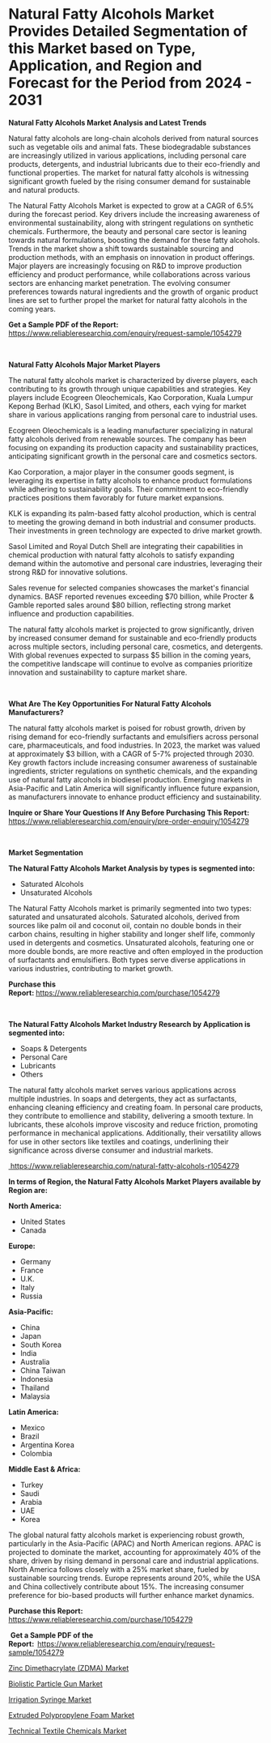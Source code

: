 <p><h1>Natural Fatty Alcohols Market Provides Detailed Segmentation of this Market based on Type, Application, and Region and Forecast for the Period from 2024 - 2031</h1></p><p><strong>Natural Fatty Alcohols Market Analysis and Latest Trends</strong></p>
<p><p>Natural fatty alcohols are long-chain alcohols derived from natural sources such as vegetable oils and animal fats. These biodegradable substances are increasingly utilized in various applications, including personal care products, detergents, and industrial lubricants due to their eco-friendly and functional properties. The market for natural fatty alcohols is witnessing significant growth fueled by the rising consumer demand for sustainable and natural products.</p><p>The Natural Fatty Alcohols Market is expected to grow at a CAGR of 6.5% during the forecast period. Key drivers include the increasing awareness of environmental sustainability, along with stringent regulations on synthetic chemicals. Furthermore, the beauty and personal care sector is leaning towards natural formulations, boosting the demand for these fatty alcohols. Trends in the market show a shift towards sustainable sourcing and production methods, with an emphasis on innovation in product offerings. Major players are increasingly focusing on R&D to improve production efficiency and product performance, while collaborations across various sectors are enhancing market penetration. The evolving consumer preferences towards natural ingredients and the growth of organic product lines are set to further propel the market for natural fatty alcohols in the coming years.</p></p>
<p><strong>Get a Sample PDF of the Report:&nbsp;</strong> <a href="https://www.reliableresearchiq.com/enquiry/request-sample/1054279?utm_campaign=1088&utm_medium=2&utm_source=Github&utm_content=ia&utm_term=11112024&utm_id=natural-fatty-alcohols">https://www.reliableresearchiq.com/enquiry/request-sample/1054279</a></p>
<p>&nbsp;</p>
<p><strong>Natural Fatty Alcohols Major Market Players</strong></p>
<p><p>The natural fatty alcohols market is characterized by diverse players, each contributing to its growth through unique capabilities and strategies. Key players include Ecogreen Oleochemicals, Kao Corporation, Kuala Lumpur Kepong Berhad (KLK), Sasol Limited, and others, each vying for market share in various applications ranging from personal care to industrial uses.</p><p>Ecogreen Oleochemicals is a leading manufacturer specializing in natural fatty alcohols derived from renewable sources. The company has been focusing on expanding its production capacity and sustainability practices, anticipating significant growth in the personal care and cosmetics sectors.</p><p>Kao Corporation, a major player in the consumer goods segment, is leveraging its expertise in fatty alcohols to enhance product formulations while adhering to sustainability goals. Their commitment to eco-friendly practices positions them favorably for future market expansions.</p><p>KLK is expanding its palm-based fatty alcohol production, which is central to meeting the growing demand in both industrial and consumer products. Their investments in green technology are expected to drive market growth.</p><p>Sasol Limited and Royal Dutch Shell are integrating their capabilities in chemical production with natural fatty alcohols to satisfy expanding demand within the automotive and personal care industries, leveraging their strong R&D for innovative solutions.</p><p>Sales revenue for selected companies showcases the market's financial dynamics. BASF reported revenues exceeding $70 billion, while Procter & Gamble reported sales around $80 billion, reflecting strong market influence and production capabilities.</p><p>The natural fatty alcohols market is projected to grow significantly, driven by increased consumer demand for sustainable and eco-friendly products across multiple sectors, including personal care, cosmetics, and detergents. With global revenues expected to surpass $5 billion in the coming years, the competitive landscape will continue to evolve as companies prioritize innovation and sustainability to capture market share.</p></p>
<p>&nbsp;</p>
<p><strong>What Are The Key Opportunities For Natural Fatty Alcohols Manufacturers?</strong></p>
<p><p>The natural fatty alcohols market is poised for robust growth, driven by rising demand for eco-friendly surfactants and emulsifiers across personal care, pharmaceuticals, and food industries. In 2023, the market was valued at approximately $3 billion, with a CAGR of 5-7% projected through 2030. Key growth factors include increasing consumer awareness of sustainable ingredients, stricter regulations on synthetic chemicals, and the expanding use of natural fatty alcohols in biodiesel production. Emerging markets in Asia-Pacific and Latin America will significantly influence future expansion, as manufacturers innovate to enhance product efficiency and sustainability.</p></p>
<p><strong>Inquire or Share Your Questions If Any Before Purchasing This Report:</strong> <a href="https://www.reliableresearchiq.com/enquiry/pre-order-enquiry/1054279?utm_campaign=1088&utm_medium=2&utm_source=Github&utm_content=ia&utm_term=11112024&utm_id=natural-fatty-alcohols">https://www.reliableresearchiq.com/enquiry/pre-order-enquiry/1054279</a></p>
<p>&nbsp;</p>
<p><strong>Market Segmentation</strong></p>
<p><strong>The Natural Fatty Alcohols Market Analysis by types is segmented into:</strong></p>
<p><ul><li>Saturated Alcohols</li><li>Unsaturated Alcohols</li></ul></p>
<p><p>The Natural Fatty Alcohols market is primarily segmented into two types: saturated and unsaturated alcohols. Saturated alcohols, derived from sources like palm oil and coconut oil, contain no double bonds in their carbon chains, resulting in higher stability and longer shelf life, commonly used in detergents and cosmetics. Unsaturated alcohols, featuring one or more double bonds, are more reactive and often employed in the production of surfactants and emulsifiers. Both types serve diverse applications in various industries, contributing to market growth.</p></p>
<p><strong>Purchase this Report:&nbsp;</strong><a href="https://www.reliableresearchiq.com/purchase/1054279?utm_campaign=1088&utm_medium=2&utm_source=Github&utm_content=ia&utm_term=11112024&utm_id=natural-fatty-alcohols">https://www.reliableresearchiq.com/purchase/1054279</a></p>
<p>&nbsp;</p>
<p><strong>The Natural Fatty Alcohols Market Industry Research by Application is segmented into:</strong></p>
<p><ul><li>Soaps & Detergents</li><li>Personal Care</li><li>Lubricants</li><li>Others</li></ul></p>
<p><p>The natural fatty alcohols market serves various applications across multiple industries. In soaps and detergents, they act as surfactants, enhancing cleaning efficiency and creating foam. In personal care products, they contribute to emollience and stability, delivering a smooth texture. In lubricants, these alcohols improve viscosity and reduce friction, promoting performance in mechanical applications. Additionally, their versatility allows for use in other sectors like textiles and coatings, underlining their significance across diverse consumer and industrial markets.</p></p>
<p><a href="https://www.reliableresearchiq.com/natural-fatty-alcohols-r1054279?utm_campaign=1088&utm_medium=2&utm_source=Github&utm_content=ia&utm_term=11112024&utm_id=natural-fatty-alcohols">&nbsp;https://www.reliableresearchiq.com/natural-fatty-alcohols-r1054279</a></p>
<p><strong>In terms of Region, the Natural Fatty Alcohols Market Players available by Region are:</strong></p>
<p>
    <p> <strong> North America: </strong>
        <ul>
            <li>United States</li>
            <li>Canada</li>
        </ul>
        </p> 
    <p> <strong> Europe: </strong>
        <ul>
            <li>Germany</li>
            <li>France</li>
            <li>U.K.</li>
            <li>Italy</li>
            <li>Russia</li>
        </ul>
        </p> 
    <p> <strong> Asia-Pacific: </strong>
        <ul>
            <li>China</li>
            <li>Japan</li>
            <li>South Korea</li>
            <li>India</li>
            <li>Australia</li>
            <li>China Taiwan</li>
            <li>Indonesia</li>
            <li>Thailand</li>
            <li>Malaysia</li>
        </ul>
        </p> 
    <p> <strong> Latin America: </strong>
        <ul>
            <li>Mexico</li>
            <li>Brazil</li>
            <li>Argentina Korea</li>
            <li>Colombia</li>
        </ul>
        </p> 
    <p> <strong> Middle East & Africa: </strong>
        <ul>
            <li>Turkey</li>
            <li>Saudi</li>
            <li>Arabia</li>
            <li>UAE</li>
            <li>Korea</li>
        </ul>
    </p>
    </p>
<p><p>The global natural fatty alcohols market is experiencing robust growth, particularly in the Asia-Pacific (APAC) and North American regions. APAC is projected to dominate the market, accounting for approximately 40% of the share, driven by rising demand in personal care and industrial applications. North America follows closely with a 25% market share, fueled by sustainable sourcing trends. Europe represents around 20%, while the USA and China collectively contribute about 15%. The increasing consumer preference for bio-based products will further enhance market dynamics.</p></p>
<p><strong>Purchase this Report: </strong><a href="https://www.reliableresearchiq.com/purchase/1054279?utm_campaign=1088&utm_medium=2&utm_source=Github&utm_content=ia&utm_term=11112024&utm_id=natural-fatty-alcohols">https://www.reliableresearchiq.com/purchase/1054279</a></p>
<p>&nbsp;<strong>Get a Sample PDF of the Report:&nbsp;&nbsp;</strong><a href="https://www.reliableresearchiq.com/enquiry/request-sample/1054279?utm_campaign=1088&utm_medium=2&utm_source=Github&utm_content=ia&utm_term=11112024&utm_id=natural-fatty-alcohols">https://www.reliableresearchiq.com/enquiry/request-sample/1054279</a></p>
<p><strong></strong></p>
<p><p><a href="https://www.linkedin.com/pulse/future-trends-global-zinc-dimethacrylate-zdma-market-insights-16hgc?utm_campaign=1088&utm_medium=2&utm_source=Github&utm_content=ia&utm_term=11112024&utm_id=natural-fatty-alcohols">Zinc Dimethacrylate (ZDMA) Market</a></p><p><a href="https://issuu.com/reportprime-2/docs/biolistic-particle-gun-market-size-_d5cc0a82b7377d?utm_campaign=1088&utm_medium=2&utm_source=Github&utm_content=ia&utm_term=11112024&utm_id=natural-fatty-alcohols">Biolistic Particle Gun Market</a></p><p><a href="https://issuu.com/reportprime-2/docs/irrigation-syringe-market-size-2030_6aae6485732908?utm_campaign=1088&utm_medium=2&utm_source=Github&utm_content=ia&utm_term=11112024&utm_id=natural-fatty-alcohols">Irrigation Syringe Market</a></p><p><a href="https://github.com/alea79alre/Market-Research-Report-List-1/blob/main/extruded-polypropylene-foam-market.md?utm_campaign=1088&utm_medium=2&utm_source=Github&utm_content=ia&utm_term=11112024&utm_id=natural-fatty-alcohols">Extruded Polypropylene Foam Market</a></p><p><a href="https://github.com/wanvigsqmunsenr/Market-Research-Report-List-1/blob/main/technical-textile-chemicals-market.md?utm_campaign=1088&utm_medium=2&utm_source=Github&utm_content=ia&utm_term=11112024&utm_id=natural-fatty-alcohols">Technical Textile Chemicals Market</a></p></p>